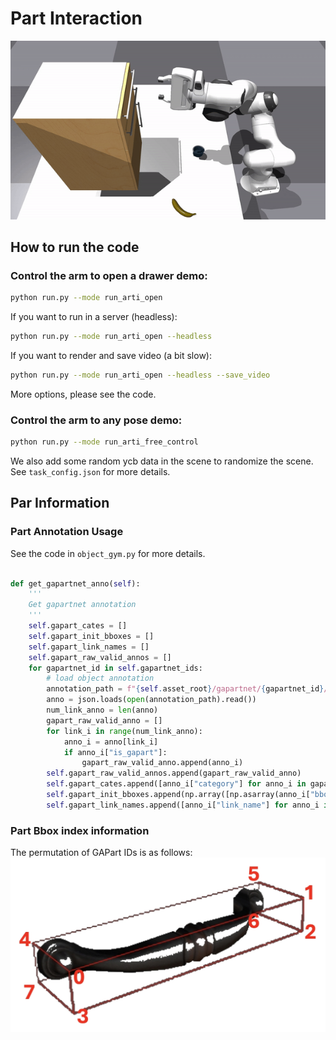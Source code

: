 # Part Interaction
![manipulation](assets/video-manip.gif)
## How to run the code
### Control the arm to open a drawer demo:
```bash
python run.py --mode run_arti_open
```

If you want to run in a server (headless):
```bash
python run.py --mode run_arti_open --headless
```
If you want to render and save video (a bit slow): 
```bash
python run.py --mode run_arti_open --headless --save_video
```

More options, please see the code.


### Control the arm to any pose demo:
```bash
python run.py --mode run_arti_free_control
```

We also add some random ycb data in the scene to randomize the scene. See `task_config.json` for more details.

## Par Information

### Part Annotation Usage

See the code in `object_gym.py` for more details.

```python

def get_gapartnet_anno(self):
    '''
    Get gapartnet annotation
    '''
    self.gapart_cates = []
    self.gapart_init_bboxes = []
    self.gapart_link_names = []
    self.gapart_raw_valid_annos = []
    for gapartnet_id in self.gapartnet_ids:
        # load object annotation
        annotation_path = f"{self.asset_root}/gapartnet/{gapartnet_id}/link_annotation_gapartnet.json"
        anno = json.loads(open(annotation_path).read())
        num_link_anno = len(anno)
        gapart_raw_valid_anno = []
        for link_i in range(num_link_anno):
            anno_i = anno[link_i]
            if anno_i["is_gapart"]:
                gapart_raw_valid_anno.append(anno_i)
        self.gapart_raw_valid_annos.append(gapart_raw_valid_anno)
        self.gapart_cates.append([anno_i["category"] for anno_i in gapart_raw_valid_anno])
        self.gapart_init_bboxes.append(np.array([np.asarray(anno_i["bbox"]) for anno_i in gapart_raw_valid_anno]))
        self.gapart_link_names.append([anno_i["link_name"] for anno_i in gapart_raw_valid_anno])
```


### Part Bbox index information

The permutation of GAPart IDs is as follows:
![Handle Index](assets/handle_ids.jpg)
